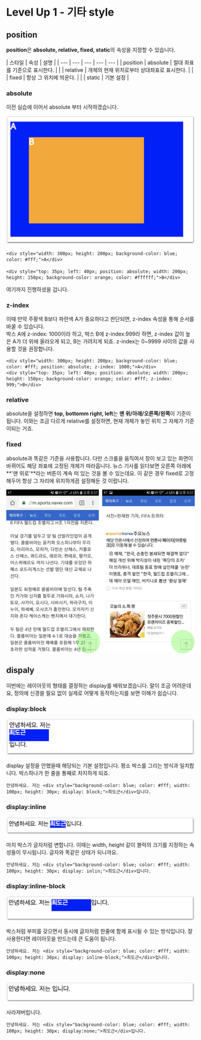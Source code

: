 # Level Up 1 - 기타 style

## position

**position**은 **absolute, relative, fixed, static**의 속성을 지정할 수 있습니다.

| 스타일 | 속성 | 설명 |
| --- | --- | --- | --- | --- |
| position | absolute | 절대 좌표를 기준으로 표시한다. |
|  | relative | 개체의 현재 위치로부터 상대좌표로 표시한다. |
|  | fixed | 항상 그 위치에 띄운다. |
|  | static | 기본 설정 |

### absolute

이전 실습에 이어서 absolute 부터 시작하겠습니다.

![&#xC8FC;&#xD669;&#xC0C9; &#xBC15;&#xC2A4;&#xB294; position:absolute;&#xC774; &#xC9C0;&#xC815;&#xB41C; &#xC0C1;&#xD0DC;](../.gitbook/assets/image%20%2883%29.png)

```markup
<div style="width: 300px; height: 200px; background-color: blue; color: #fff;">A</div>

<div style="top: 35px; left: 40px; position: absolute; width: 200px; height: 150px; background-color: orange; color: #ffffff;">B</div>
```

여기까지 진행하셨을 겁니다.

### z-index

이때 만약 주황색 B보다 파란색 A가 중요하다고 판단되면, z-index 속성을 통해 순서를 바꿀 수 있습니다.  
박스 A에 z-index: 1000이라 하고, 박스 B에 z-index:999라 하면, z-index 값이 높은 A가 더 위에 올라오게 되고, B는 가려지게 되죠. z-index는 0~9999 사이의 값을 사용할 것을 권장합니다.

```markup
<div style="width: 300px; height: 200px; background-color: blue; color: #fff; position: absolute; z-index: 1000;">A</div>
<div style="top: 35px; left: 40px; position: absolute; width: 200px; height: 150px; background-color: orange; color: #fff; z-index: 999;">B</div>
```

### relative

absolute을 설정하면 **top, bottomm right, left**는 **맨 위/아래/오른쪽/왼쪽**이 기준이 됩니다. 이와는 조금 다르게 relative를 설정하면, 현재 개체가 놓인 위치 그 자체가 기준이되는 거죠.

### fixed

absolute과 똑같은 기준을 사용합니다. 다만 스크롤을 움직여서 창이 보고 있는 화면이 바뀌어도 해당 좌표에 고정된 개체가 따라옵니다. 뉴스 기사를 읽다보면 오른쪽 아래에 **'맨 위로'**라는 버튼이 계속 떠 있는 것을 볼 수 있는데요. 이 같은 경우 fixed로 고정해두어 항상 그 자리에 위치하게끔 설정해둔 것 이랍니다.

![&#xC77C;&#xBC18;&#xC801;&#xC73C;&#xB85C; &#xB9E8;&#xC704;&#xB85C; &#xBC84;&#xD2BC;&#xC740; &#xD56D;&#xC0C1; &#xADF8;&#xC790;&#xB9AC;&#xC5D0; &#xACE0;&#xC815;&#xB418;&#xC5B4; &#xC788;&#xB2E4;.](../.gitbook/assets/image%20%28231%29.png)

## dispaly

이번에는 레이아웃의 형태를 결정하는 display를 배워보겠습니다. 말이 조금 어려운데요, 정의에 신경쓸 필요 없이 실제로 어떻게 동작하는지를 보면 이해가 쉽습니다.

### display:block

![display:block](../.gitbook/assets/image%20%28151%29.png)

display 설정을 안했을때 해당되는 기본 설정입니다. 평소 박스를 그리는 방식과 일치합니다. 박스하나가 한 줄을 통째로 차지하게 되죠.

```markup
안녕하세요. 저는 <div style="background-color: blue; color: #fff; width: 100px; height: 30px; display: block;">최도근</div>입니다.
```

### display:inline

![display:inline](../.gitbook/assets/image%20%28189%29.png)

마치 박스가 글자처럼 변합니다. 이때는 width, height 같이 블럭의 크기를 지정하는 속성들이 무시됩니다. 글자와 똑같은 상태가 되니까요.

```markup
안녕하세요. 저는 <div style="background-color: blue; color: #fff; width: 100px; height: 30px; display: inlin;">최도근</div>입니다.
```

### display:inline-block

![display:inline-block](../.gitbook/assets/image%20%28142%29.png)

박스처럼 부피를 갖으면서 동시에 글자처럼 한줄에 함께 표시될 수 있는 방식입니다. 잘 사용한다면 레이아웃을 만드는데 큰 도움이 됩니다.

```markup
안녕하세요. 저는 <div style="background-color: blue; color: #fff; width: 100px; height: 30px; display: inline-block;">최도근</div>입니다.
```

### display:none

![display:none](../.gitbook/assets/image%20%2834%29.png)

사라져버립니다.

```markup
안녕하세요. 저는 <div style="background-color: blue; color: #fff; width: 100px; height: 30px; display:none;">최도근</div>입니다.
```



